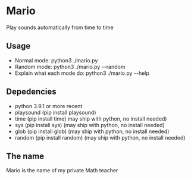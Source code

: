 # Mario
 Play sounds automatically from time to time

##  Usage
- Normal mode: python3 ./mario.py
- Random mode: python3 ./mario.py --random
- Explain what each mode do: python3 ./mario.py --help

## Depedencies
- python 3.9.1 or more recent
- playsound (pip install playsound)
- time (pip install time) may ship with python, no install needed)
- sys (pip install sys) (may ship with python, no install needed)
- glob (pip install glob) (may ship with python, no install needed)
- random (pip install random) (may ship with python, no install needed)

## The name
Mario is the name of my private Math teacher
